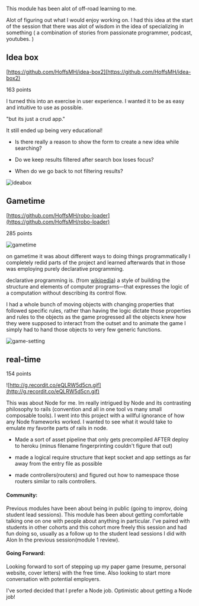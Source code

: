 This module has been alot of off-road learning to me.

Alot of figuring out what I would enjoy working on. I had this idea at the start of the session that there was alot of wisdom in the idea of specializing in something ( a combination of stories from passionate programmer, podcast, youtubes. )

## Idea box
[https://github.com/HoffsMH/idea-box2](https://github.com/HoffsMH/idea-box2)

163 points

I turned this into an exercise in user experience. I wanted it to be as easy and intuitive to use as possible.

"but its just a crud app."

It still ended up being very educational!

* Is there really a reason to show the form to create a new idea while searching?

* Do we keep results filtered after search box loses focus?

* When do we go back to not filtering results?

![ideabox](http://g.recordit.co/xyu0HBG5Td.gif)

## Gametime
[https://github.com/HoffsMH/robo-loader](https://github.com/HoffsMH/robo-loader)

285 points

![gametime](http://g.recordit.co/53Z2tX8nMR.gif)

on gametime it was about different ways to doing things programmatically
I completely redid parts of the project and learned afterwards that in those was employing purely declarative programming.

declarative programming is. (from [wikipedia](https://en.wikipedia.org/wiki/Declarative_programming))
a style of building the structure and elements of computer programs—that expresses the logic of a computation without describing its control flow.

I had a whole bunch of moving objects with changing properties that followed specific rules, rather than having the logic dictate those properties and rules to the objects as the game progressed all the objects knew how they were supposed to interact from the outset and to animate the game I simply had to hand those objects to very few generic functions.

![game-setting](http://g.recordit.co/lzMgFRhK6B.gif)

## real-time

154 points

![http://g.recordit.co/eQLRW5d5cn.gif](http://g.recordit.co/eQLRW5d5cn.gif)

This was about Node for me. Im really intrigued by Node and its contrasting philosophy to rails (convention and all in one tool vs many small composable tools). I went into this project with a willful ignorance of how any Node frameworks worked. I wanted to see what it would take to emulate my favorite parts of rails in node.

* Made a sort of asset pipeline that only gets precompiled AFTER deploy to heroku (minus filename fingerprinting couldn't figure that out)

* made a logical require structure that kept socket and app settings as far away from the entry file as possible

* made controllers(routers) and figured out how to namespace those routers similar to rails controllers.

#### Community:
Previous modules have been about being in public (going to improv, doing student lead sessions). This module has been about getting comfortable talking one on one with people about anything in particular. I've paired with students in other cohorts and this cohort more freely this session and had fun doing so, usually as a follow up to the student lead sessions I did with Alon In the previous session(module 1 review).

#### Going Forward:
Looking forward to sort of stepping up my paper game (resume, personal website, cover letters) with the free time. Also looking to start more conversation with potential employers.

I've sorted decided that I prefer a Node job. Optimistic about getting a Node job!
